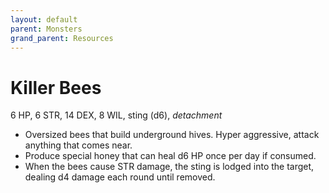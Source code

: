 ```yaml
---
layout: default
parent: Monsters
grand_parent: Resources
---
```


# Killer Bees

6 HP, 6 STR, 14 DEX, 8 WIL, sting (d6), _detachment_

- Oversized bees that build underground hives. Hyper aggressive, attack anything that comes near.
- Produce special honey that can heal d6 HP once per day if consumed.
- When the bees cause STR damage, the sting is lodged into the target, dealing d4 damage each round until removed.
